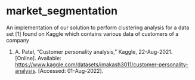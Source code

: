 # market_segmentation

An implementation of our solution to perform clustering analysis for a data set [1] found on Kaggle which contains various data of customers of a company

1. A. Patel, “Customer personality analysis,” Kaggle, 22-Aug-2021. [Online]. Available: https://www.kaggle.com/datasets/imakash3011/customer-personality-analysis. [Accessed: 01-Aug-2022].
